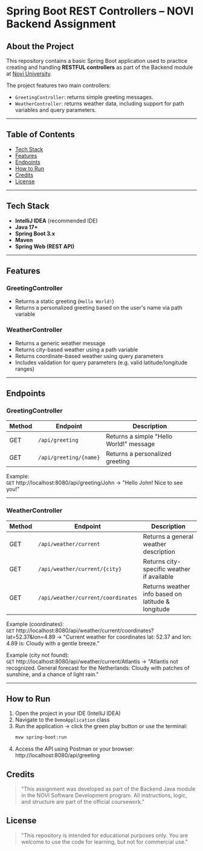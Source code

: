 # Spring Boot REST Controllers – NOVI Backend Assignment

## About the Project

This repository contains a basic Spring Boot application used to practice creating and handling **RESTFUL controllers** as part of the Backend module at [Novi University](https://www.novi.nl).

The project features two main controllers:

- `GreetingController`: returns simple greeting messages.
- `WeatherController`: returns weather data, including support for path variables and query parameters.

---

## Table of Contents

- [Tech Stack](#tech-stack)
- [Features](#features)
- [Endpoints](#endpoints)
- [How to Run](#how-to-run)
- [Credits](#credits)
- [License](#license)

---

## Tech Stack

- **IntelliJ IDEA** (recommended IDE)
- **Java 17+**
- **Spring Boot 3.x**
- **Maven**
- **Spring Web (REST API)**

---

## Features

### GreetingController
- Returns a static greeting (`Hello World!`)
- Returns a personalized greeting based on the user's name via path variable

### WeatherController
- Returns a generic weather message
- Returns city-based weather using a path variable
- Returns coordinate-based weather using query parameters
- Includes validation for query parameters (e.g. valid latitude/longitude ranges)

---

## Endpoints

### GreetingController

| Method | Endpoint                    | Description                             |
|--------|-----------------------------|-----------------------------------------|
| GET    | `/api/greeting`             | Returns a simple "Hello World!" message |
| GET    | `/api/greeting/{name}`      | Returns a personalized greeting         |

Example:  
`GET` http://localhost:8080/api/greeting/John
→ "Hello John! Nice to see you!"

---

### WeatherController

| Method | Endpoint                                | Description                                            |
|--------|-----------------------------------------|--------------------------------------------------------|
| GET    | `/api/weather/current`                  | Returns a general weather description                  |
| GET    | `/api/weather/current/{city}`           | Returns city-specific weather if available             |
| GET    | `/api/weather/current/coordinates`      | Returns weather info based on latitude & longitude     |

Example (coordinates):  
`GET` http://localhost:8080/api/weather/current/coordinates?lat=52.37&lon=4.89
→ "Current weather for coordinates lat: 52.37 and lon: 4.89 is: Cloudy with a gentle breeze."

Example (city not found):  
`GET` http://localhost:8080/api/weather/current/Atlantis
→ "Atlantis not recognized. General forecast for the Netherlands: Cloudy with patches of sunshine, and a chance of light rain."

---

## How to Run

1. Open the project in your IDE (IntelliJ IDEA)
2. Navigate to the `DemoApplication` class
3. Run the application → click the green play button or use the terminal:
    ```bash
    mvw spring-boot:run
    ```
4. Access the API using Postman or your browser: http://localhost:8080/api/greeting


## Credits
> "This assignment was developed as part of the Backend Java module in the NOVI Software Development program. All instructions, logic, and structure are part of the official coursework."

## License
> "This repository is intended for educational purposes only. You are welcome to use the code for learning, but not for commercial use."